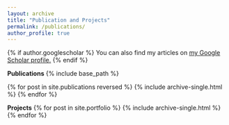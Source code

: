 ```yaml
---
layout: archive
title: "Publication and Projects"
permalink: /publications/
author_profile: true
---
```


{% if author.googlescholar %}
  You can also find my articles on <u><a href="{{author.googlescholar}}">my Google Scholar profile</a>.</u>
{% endif %}


**Publications**
{% include base_path %}

{% for post in site.publications reversed %}
  {% include archive-single.html %}
{% endfor %}

**Projects**
{% for post in site.portfolio %}
  {% include archive-single.html %}
{% endfor %}
